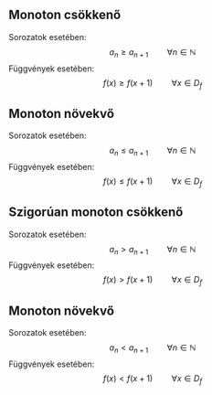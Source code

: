 ## Monoton csökkenő
Sorozatok esetében:
$$a_n\geq a_{n+1}\quad\quad\forall n\in\mathbb{N}$$
Függvények esetében:
$$f(x)\geq f(x+1)\quad\quad\forall x\in D_f$$
## Monoton növekvő
Sorozatok esetében:
$$a_n\leq a_{n+1}\quad\quad\forall n\in\mathbb{N}$$
Függvények esetében:
$$f(x)\leq f(x+1)\quad\quad\forall x\in D_f$$
## Szigorúan monoton csökkenő
Sorozatok esetében:
$$a_n>a_{n+1}\quad\quad\forall n\in\mathbb{N}$$
Függvények esetében:
$$f(x)>f(x+1)\quad\quad\forall x\in D_f$$
## Monoton növekvő
Sorozatok esetében:
$$a_n<a_{n+1}\quad\quad\forall n\in\mathbb{N}$$
Függvények esetében:
$$f(x)<f(x+1)\quad\quad\forall x\in D_f$$
